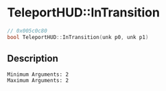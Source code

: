 # TeleportHUD::InTransition
```c
// 0x005c0c80
bool TeleportHUD::InTransition(unk p0, unk p1)
```
## Description
```
Minimum Arguments: 2
Maximum Arguments: 2
```

